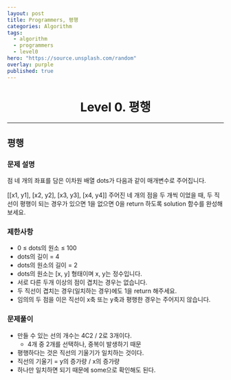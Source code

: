 ```yaml
---
layout: post
title: Programmers, 평행
categories: Algorithm
tags:
  - algorithm
  - programmers
  - level0
hero: "https://source.unsplash.com/random"
overlay: purple
published: true
---
```


<center>

# Level 0. 평행

</center>

---

## 평행

### 문제 설명

점 네 개의 좌표를 담은 이차원 배열 dots가 다음과 같이 매개변수로 주어집니다.

[[x1, y1], [x2, y2], [x3, y3], [x4, y4]]
주어진 네 개의 점을 두 개씩 이었을 때, 두 직선이 평행이 되는 경우가 있으면 1을 없으면 0을 return 하도록 solution 함수를 완성해보세요.

### 제한사항

- 0 ≤ dots의 원소 ≤ 100
- dots의 길이 = 4
- dots의 원소의 길이 = 2
- dots의 원소는 [x, y] 형태이며 x, y는 정수입니다.
- 서로 다른 두개 이상의 점이 겹치는 경우는 없습니다.
- 두 직선이 겹치는 경우(일치하는 경우)에도 1을 return 해주세요.
- 임의의 두 점을 이은 직선이 x축 또는 y축과 평행한 경우는 주어지지 않습니다.

### 문제풀이

- 만들 수 있는 선의 개수는 4C2 / 2로 3개이다.
  - 4개 중 2개를 선택하나, 중복이 발생하기 때문
- 평행하다는 것은 직선의 기울기가 일치하는 것이다.
- 직선의 기울기 = y의 증가량 / x의 증가량
- 하나만 일치하면 되기 때문에 some으로 확인해도 된다.
